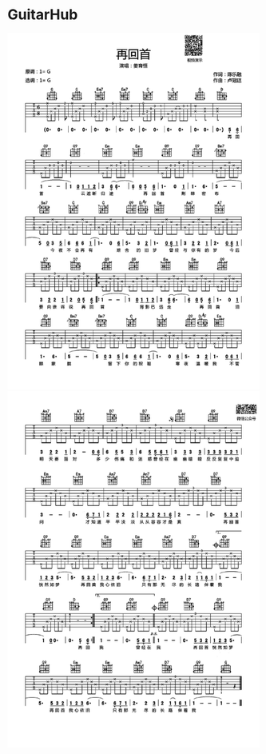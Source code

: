 # GuitarHub

![姜育恒《再回首》吉他谱_G调高清版_0](./姜育恒《再回首》吉他谱_G调高清版_0.jpg)
![姜育恒《再回首》吉他谱_G调高清版_1](./姜育恒《再回首》吉他谱_G调高清版_1.jpg)
